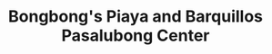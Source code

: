 ---
title: "Bongbong's Piaya and Barquillos Pasalubong Center"
url: /bacolod/bongbongs-piaya-and-barquillos-pasalubong-center/
shop: gift
---